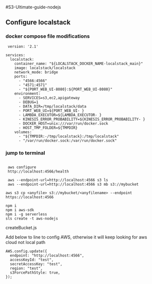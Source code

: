 #S3-Ultimate-guide-nodejs

## Configure localstack

### docker compose file modifications

```
 version: '2.1'

services:
  localstack:
    container_name: "${LOCALSTACK_DOCKER_NAME-localstack_main}"
    image: localstack/localstack
    network_mode: bridge
    ports:
      - "4566:4566"
      - "4571:4571"
      - "${PORT_WEB_UI-8080}:${PORT_WEB_UI-8080}"
    environment:
      - SERVICES=s3,ec2,apigateway
      - DEBUG=1
      - DATA_DIR=/tmp/localstack/data
      - PORT_WEB_UI=${PORT_WEB_UI- }
      - LAMBDA_EXECUTOR=${LAMBDA_EXECUTOR- }
      - KINESIS_ERROR_PROBABILITY=${KINESIS_ERROR_PROBABILITY- }
      - DOCKER_HOST=unix:///var/run/docker.sock
      - HOST_TMP_FOLDER=${TMPDIR}
    volumes:
      - "${TMPDIR:-/tmp/localstack}:/tmp/localstack"
      - "/var/run/docker.sock:/var/run/docker.sock"
```

### jump to terminal

```

 aws configure
 http://localhost:4566/health

 aws --endpoint-url=http://localhost:4566 s3 ls
 aws --endpoint-url=http://localhost:4566 s3 mb s3://mybucket

aws s3 cp <anyfile> s3://mybucket/<anyfilename> --endpoint https://localhost:4566
```

```
npm i
npm i aws-sdk
npm i -g serverless
sls create -t aws-nodejs
```

createBucket.js

Add below to line to config AWS, otherwise it will keep looking for aws cloud not local path

```
AWS.config.update({
  endpoint: "http://localhost:4566",
  accessKeyId: "test",
  secretAccessKey: "test",
  region: "test",
  s3ForcePathStyle: true,
});
```



